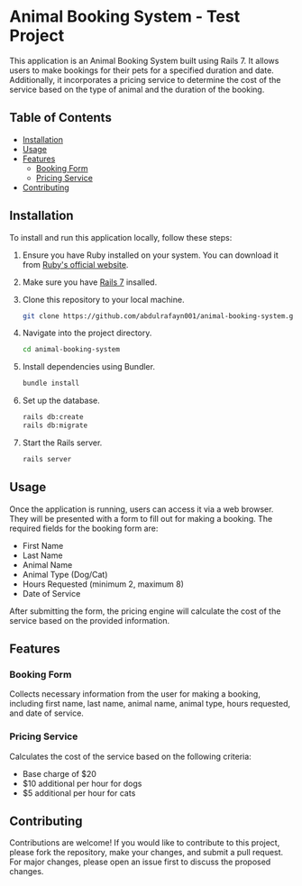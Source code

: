 # Animal Booking System - Test Project

This application is an Animal Booking System built using Rails 7. It allows users to make bookings for their pets for a specified duration and date. Additionally, it incorporates a pricing service to determine the cost of the service based on the type of animal and the duration of the booking.

## Table of Contents

- [Installation](#installation)
- [Usage](#usage)
- [Features](#features)
  - [Booking Form](#booking-form)
  - [Pricing Service](#pricing-service)
- [Contributing](#contributing)

## Installation

To install and run this application locally, follow these steps:

1. Ensure you have Ruby installed on your system. You can download it from [Ruby's official website](https://www.ruby-lang.org/en/downloads/).
2. Make sure you have [Rails 7](https://rubyonrails.org/) insalled.
3. Clone this repository to your local machine.

   ```bash
   git clone https://github.com/abdulrafayn001/animal-booking-system.git
   ```

4. Navigate into the project directory.

   ```bash
   cd animal-booking-system
   ```

5. Install dependencies using Bundler.

   ```bash
   bundle install
   ```

6. Set up the database.

   ```bash
   rails db:create
   rails db:migrate
   ```

7. Start the Rails server.

   ```bash
   rails server
   ```

## Usage

Once the application is running, users can access it via a web browser. They will be presented with a form to fill out for making a booking. The required fields for the booking form are:

- First Name
- Last Name
- Animal Name
- Animal Type (Dog/Cat)
- Hours Requested (minimum 2, maximum 8)
- Date of Service

After submitting the form, the pricing engine will calculate the cost of the service based on the provided information.

## Features

### Booking Form

Collects necessary information from the user for making a booking, including first name, last name, animal name, animal type, hours requested, and date of service.

### Pricing Service

Calculates the cost of the service based on the following criteria:

- Base charge of $20
- $10 additional per hour for dogs
- $5 additional per hour for cats

## Contributing

Contributions are welcome! If you would like to contribute to this project, please fork the repository, make your changes, and submit a pull request. For major changes, please open an issue first to discuss the proposed changes.
